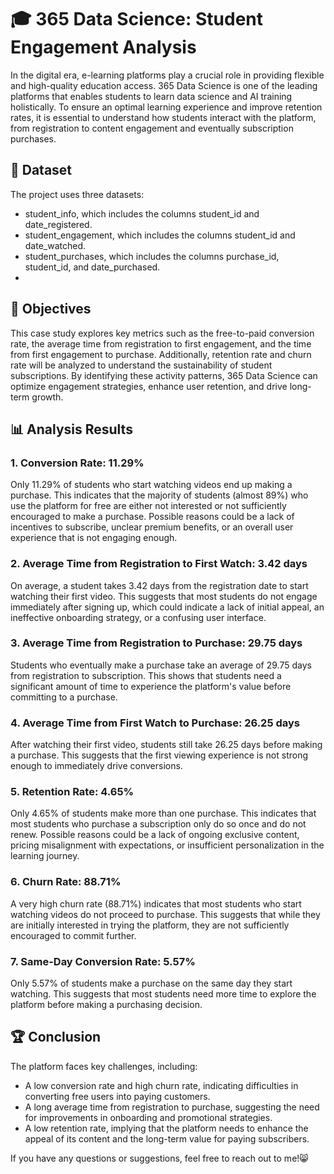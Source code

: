 # 🎓 365 Data Science: Student Engagement Analysis
In the digital era, e-learning platforms play a crucial role in providing flexible and high-quality education access. 365 Data Science is one of the leading platforms that enables students to learn data science and AI training holistically. To ensure an optimal learning experience and improve retention rates, it is essential to understand how students interact with the platform, from registration to content engagement and eventually subscription purchases.

## 📂 Dataset
The project uses three datasets:
- student_info, which includes the columns student_id and date_registered.
- student_engagement, which includes the columns student_id and date_watched.
- student_purchases, which includes the columns purchase_id, student_id, and date_purchased.
- 
## 🎯 Objectives
This case study explores key metrics such as the free-to-paid conversion rate, the average time from registration to first engagement, and the time from first engagement to purchase. Additionally, retention rate and churn rate will be analyzed to understand the sustainability of student subscriptions. By identifying these activity patterns, 365 Data Science can optimize engagement strategies, enhance user retention, and drive long-term growth.

## 📊 Analysis Results
### 1. Conversion Rate: 11.29%
Only 11.29% of students who start watching videos end up making a purchase. This indicates that the majority of students (almost 89%) who use the platform for free are either not interested or not sufficiently encouraged to make a purchase. Possible reasons could be a lack of incentives to subscribe, unclear premium benefits, or an overall user experience that is not engaging enough.

### 2. Average Time from Registration to First Watch: 3.42 days
On average, a student takes 3.42 days from the registration date to start watching their first video. This suggests that most students do not engage immediately after signing up, which could indicate a lack of initial appeal, an ineffective onboarding strategy, or a confusing user interface.

### 3. Average Time from Registration to Purchase: 29.75 days
Students who eventually make a purchase take an average of 29.75 days from registration to subscription. This shows that students need a significant amount of time to experience the platform's value before committing to a purchase.

### 4. Average Time from First Watch to Purchase: 26.25 days
After watching their first video, students still take 26.25 days before making a purchase. This suggests that the first viewing experience is not strong enough to immediately drive conversions.

### 5. Retention Rate: 4.65%
Only 4.65% of students make more than one purchase. This indicates that most students who purchase a subscription only do so once and do not renew. Possible reasons could be a lack of ongoing exclusive content, pricing misalignment with expectations, or insufficient personalization in the learning journey.

### 6. Churn Rate: 88.71%
A very high churn rate (88.71%) indicates that most students who start watching videos do not proceed to purchase. This suggests that while they are initially interested in trying the platform, they are not sufficiently encouraged to commit further.

### 7. Same-Day Conversion Rate: 5.57%
Only 5.57% of students make a purchase on the same day they start watching. This suggests that most students need more time to explore the platform before making a purchasing decision.

## 🏆 Conclusion
The platform faces key challenges, including:
- A low conversion rate and high churn rate, indicating difficulties in converting free users into paying customers.
- A long average time from registration to purchase, suggesting the need for improvements in onboarding and promotional strategies.
- A low retention rate, implying that the platform needs to enhance the appeal of its content and the long-term value for paying subscribers.

If you have any questions or suggestions, feel free to reach out to me!😸
